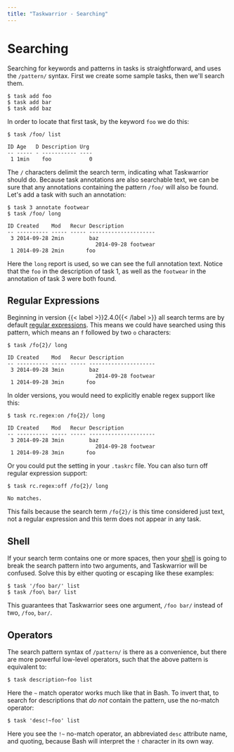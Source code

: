 ```yaml
---
title: "Taskwarrior - Searching"
---
```


# Searching

Searching for keywords and patterns in tasks is straightforward, and uses the `/pattern/` syntax.
First we create some sample tasks, then we\'ll search them.

```
$ task add foo
$ task add bar
$ task add baz
```

In order to locate that first task, by the keyword `foo` we do this:

```
$ task /foo/ list

ID Age   D Description Urg
-- ----- - ----------- ----
 1 1min    foo            0
```

The `/` characters delimit the search term, indicating what Taskwarrior should do.
Because task annotations are also searchable text, we can be sure that any annotations containing the pattern `/foo/` will also be found.
Let\'s add a task with such an annotation:

```
$ task 3 annotate footwear
$ task /foo/ long

ID Created    Mod   Recur Description
-- ---------- ----- ----- ---------------------
 3 2014-09-28 2min        baz
                            2014-09-28 footwear
 1 2014-09-28 2min       foo
```

Here the `long` report is used, so we can see the full annotation text.
Notice that the `foo` in the description of task 1, as well as the `footwear` in the annotation of task 3 were both found.

## Regular Expressions

Beginning in version {{< label >}}2.4.0{{< /label >}} all search terms are by default [regular expressions](/docs/terminology/#regex).
This means we could have searched using this pattern, which means an `f` followed by two `o` characters:

```
$ task /fo{2}/ long

ID Created    Mod   Recur Description
-- ---------- ----- ----- ---------------------
 3 2014-09-28 3min        baz
                            2014-09-28 footwear
 1 2014-09-28 3min       foo
```

In older versions, you would need to explicitly enable regex support like this:

```
$ task rc.regex:on /fo{2}/ long

ID Created    Mod   Recur Description
-- ---------- ----- ----- ---------------------
 3 2014-09-28 3min        baz
                            2014-09-28 footwear
 1 2014-09-28 3min       foo
```

Or you could put the setting in your `.taskrc` file.
You can also turn off regular expression support:

```
$ task rc.regex:off /fo{2}/ long

No matches.
```

This fails because the search term `/fo{2}/` is this time considered just text, not a regular expression and this term does not appear in any task.

## Shell

If your search term contains one or more spaces, then your [shell](/docs/terminology/#shell) is going to break the search pattern into two arguments, and Taskwarrior will be confused.
Solve this by either quoting or escaping like these examples:

```
$ task '/foo bar/' list
$ task /foo\ bar/ list
```

This guarantees that Taskwarrior sees one argument, `/foo bar/` instead of two, `/foo`, `bar/`.

## Operators

The search pattern syntax of `/pattern/` is there as a convenience, but there are more powerful low-level operators, such that the above pattern is equivalent to:

```
$ task description~foo list
```

Here the `~` match operator works much like that in Bash.
To invert that, to search for descriptions that *do not* contain the pattern, use the no-match operator:

```
$ task 'desc!~foo' list
```

Here you see the `!~` no-match operator, an abbreviated `desc` attribute name, and quoting, because Bash will interpret the `!` character in its own way.
